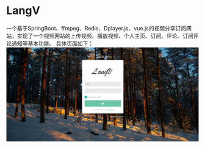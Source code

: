 # LangV 
一个基于SpringBoot、ffmpeg、Redis、Dplayer.js、vue.js的视频分享订阅网站，实现了一个视频网站的上传视频、播放视频、个人主页、订阅、评论、订阅评论通知等基本功能。
具体页面如下：
![1](https://github.com/ljx1845780976/img/blob/master/%E7%99%BB%E5%BD%95%E9%A1%B5.png)

